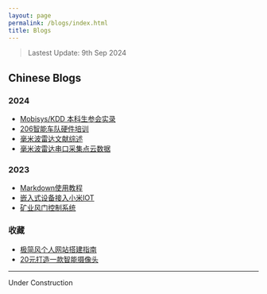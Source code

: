 ```yaml
---
layout: page
permalink: /blogs/index.html
title: Blogs
---
```


> Lastest Update: 9th Sep 2024

## Chinese Blogs

### 2024

- [Mobisys/KDD 本科生参会实录](https://jiachenghuang.com//blogs/mobisys-24)<br>
- [206智能车队硬件培训](https://jiachenghuang.com//blogs/206yingjian)<br>
- [毫米波雷达文献综述](https://jiachenghuang.com//blogs/mmWave)<br>
- [毫米波雷达串口采集点云数据](https://jiachenghuang.com//blogs/mmWaveGUI)<br>

### 2023

- [Markdown使用教程](https://jiachenghuang.com//blogs/Markdown)<br>
- [嵌入式设备接入小米IOT](https://iot.mi.com/fe-op)<br>
- [矿业风门控制系统](https://jiachenghuang.com//blogs/servo)<br>

### 收藏
- [极简风个人网站搭建指南](https://caihanlin.com/blogs/web)<br>
- [20元打造一款智能摄像头](https://www.iching.love/tech/make-a-smart-camera/)<br>

---

Under Construction

